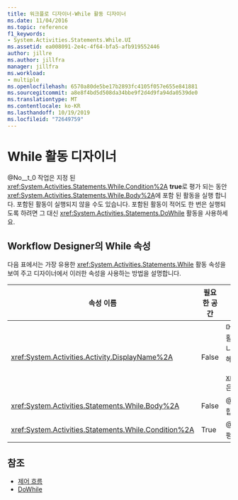 ```yaml
---
title: 워크플로 디자이너-While 활동 디자이너
ms.date: 11/04/2016
ms.topic: reference
f1_keywords:
- System.Activities.Statements.While.UI
ms.assetid: ea008091-2e4c-4f64-bfa5-afb919552446
author: jillre
ms.author: jillfra
manager: jillfra
ms.workload:
- multiple
ms.openlocfilehash: 6570a80de5be17b2893fc4105f057e655e841881
ms.sourcegitcommit: a8e8f4bd5d508da34bbe9f2d4d9fa94da0539de0
ms.translationtype: MT
ms.contentlocale: ko-KR
ms.lasthandoff: 10/19/2019
ms.locfileid: "72649759"
---
```

# <a name="while-activity-designer"></a>While 활동 디자이너

@No__t_0 작업은 지정 된 <xref:System.Activities.Statements.While.Condition%2A> **true**로 평가 되는 동안 <xref:System.Activities.Statements.While.Body%2A>에 포함 된 활동을 실행 합니다. 포함된 활동이 실행되지 않을 수도 있습니다. 포함된 활동이 적어도 한 번은 실행되도록 하려면 그 대신 <xref:System.Activities.Statements.DoWhile> 활동을 사용하세요.

## <a name="while-properties-in-workflow-designer"></a>Workflow Designer의 While 속성

다음 표에서는 가장 유용한 <xref:System.Activities.Statements.While> 활동 속성을 보여 주고 디자이너에서 이러한 속성을 사용하는 방법을 설명합니다.

|속성 이름|필요한 공간|사용 현황|
|-|--------------|-|
|<xref:System.Activities.Activity.DisplayName%2A>|False|머리글에 <xref:System.Activities.Statements.While> 활동 디자이너의 이름을 지정합니다. 기본값은 While입니다. 값은 **속성** 창에서 편집 하거나 activity designer 헤더에서 직접 편집할 수 있습니다.<br /><br /> <xref:System.Activities.Activity.DisplayName%2A>은 꼭 필요하지 않더라도 사용하는 것이 좋습니다.|
|<xref:System.Activities.Statements.While.Body%2A>|False|@No__t_0 **true**로 평가 되는 동안 실행할 작업을 포함 합니다.|
|<xref:System.Activities.Statements.While.Condition%2A>|True|@No__t_0의 작업을 실행할지 여부를 결정 하기 위해 평가 되는 Visual Basic 식을 포함 합니다.|

## <a name="see-also"></a>참조

- [제어 흐름](../workflow-designer/control-flow-activity-designers.md)
- [DoWhile](../workflow-designer/dowhile-activity-designer.md)
